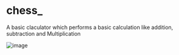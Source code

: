 # chess_
A basic claculator which performs  a basic calculation like addition, subtraction and Multiplication

![image](https://github.com/user-attachments/assets/5bf499c2-6def-4dd8-a837-3d6f9a4963fe)

